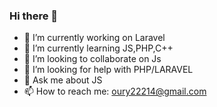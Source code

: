 ### Hi there 👋

- 🔭 I’m currently working on Laravel
- 🌱 I’m currently learning JS,PHP,C++
- 👯 I’m looking to collaborate on Js
- 🤔 I’m looking for help with PHP/LARAVEL
- 💬 Ask me about JS
- 📫 How to reach me: oury22214@gmail.com
